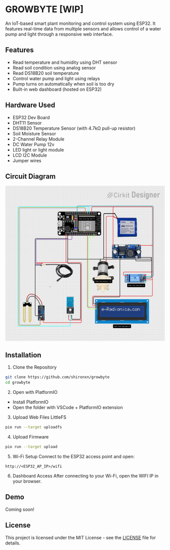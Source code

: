 # GROWBYTE [WIP]

An IoT-based smart plant monitoring and control system using ESP32. It features real-time data from multiple sensors and allows control of a water pump and light through a responsive web interface.

## Features

- Read temperature and humidity using DHT sensor
- Read soil condition using analog sensor
- Read DS18B20 soil temperature
- Control water pump and light using relays
- Pump turns on automatically when soil is too dry
- Built-in web dashboard (hosted on ESP32)

## Hardware Used

- ESP32 Dev Board
- DHT11 Sensor
- DS18B20 Temperature Sensor (with 4.7kΩ pull-up resistor)
- Soil Moisture Sensor
- 2-Channel Relay Module
- DC Water Pump 12v
- LED light or light module
- LCD I2C Module
- Jumper wires

## Circuit Diagram

![Circuit Diagram](./assets/circuit.png)

## Installation

1. Clone the Repository

```bash
git clone https://github.com/shironxn/growbyte
cd growbyte
```

2. Open with PlatformIO

- Install PlatformIO
- Open the folder with VSCode + PlatformIO extension

3. Upload Web Files LittleFS

```bash
pio run --target uploadfs
```

4. Upload Firmware

```bash
pio run --target upload
```

5. Wi-Fi Setup
   Connect to the ESP32 access point and open:

```
http://<ESP32_AP_IP>/wifi
```

6. Dashboard Access
   After connecting to your Wi-Fi, open the WIFI IP in your browser.

## Demo

Coming soon!

## License

This project is licensed under the MIT License - see the [LICENSE](LICENSE) file for details.
